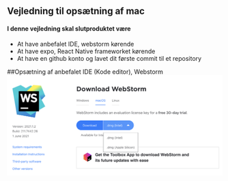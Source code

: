 
## Vejledning til opsætning af mac

#### I denne vejledning skal slutproduktet være 
<ul>
    <li>At have anbefalet IDE, webstorm kørende</li>
    <li>At have expo, React Native frameworket kørende</li>
    <li>At have en github konto og lavet dit første commit til et repository</li>
</ul> 

##Opsætning af anbefalet IDE (Kode editor), Webstorm
![Screenshot](screenshot1.png)
